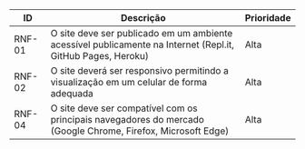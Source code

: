 

|ID|Descrição|Prioridade|
|--|---------|----------|
|RNF-01|O site deve ser publicado em um ambiente acessível publicamente na Internet (Repl.it, GitHub Pages, Heroku)|Alta|
|RNF-02|O site deverá ser responsivo permitindo a visualização em um celular de forma adequada|Alta|
|RNF-04|O site deve ser compatível com os principais navegadores do mercado (Google Chrome, Firefox, Microsoft Edge)|Alta|
